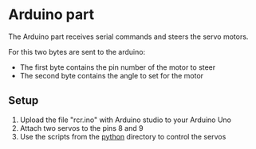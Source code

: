 # Arduino part

The Arduino part receives serial commands and steers the servo motors.

For this two bytes are sent to the arduino:
- The first byte contains the pin number of the motor to steer
- The second byte contains the angle to set for the motor

## Setup

1. Upload the file "rcr.ino" with Arduino studio to your Arduino Uno
1. Attach two servos to the pins 8 and 9
1. Use the scripts from the [python](../python) directory to control the servos